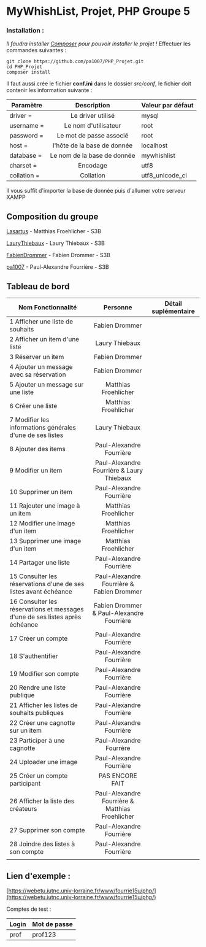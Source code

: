# MyWhishList, Projet, PHP Groupe 5 

### Installation : 

*Il faudra installer [Composer](https://getcomposer.org/download/) pour pouvoir installer le projet !*
Effectuer les commandes suivantes : 

    git clone https://github.com/pa1007/PHP_Projet.git
    cd PHP_Projet
    composer install

Il faut aussi crée le fichier **conf.ini** dans le dossier *src/conf*, le fichier doit contenir les information suivante : 

|Paramètre|Description|Valeur par défaut|
| ---------- | :---:  | ------------- | 
|driver = |Le driver utilisé|mysql |
|username = |Le nom d'utilisateur| root|
|password = |Le mot de passe associé| root|
|host = |l'hôte de la base de donnée| localhost| 
|database = |Le nom de la base de donnée| mywhishlist|
|charset = |Encodage| utf8|
|collation = |Collation|utf8_unicode_ci |

Il vous suffit d'importer la base de donnée puis d'allumer votre serveur XAMPP

## Composition du groupe 

[Lasartus](https://github.com/pa1007/PHP_Projet/commits?author=Lasartus)  - Matthias Froehlicher - S3B 

[LauryThiebaux](https://github.com/pa1007/PHP_Projet/commits?author=LauryThiebaux)  - Laury Thiebaux  - S3B

[FabienDrommer](https://github.com/pa1007/PHP_Projet/commits?author=FabienDrommer) - Fabien Drommer - S3B 

[pa1007](https://github.com/pa1007/PHP_Projet/commits?author=pa1007) - Paul-Alexandre Fourrière - S3B


## Tableau de bord

|Nom Fonctionnalité|Personne|Détail suplémentaire|
| ---------- | :---:  | ------------- | 
|1 Afficher une liste de souhaits |Fabien Drommer |  |
|2 Afficher un item d'une liste |Laury Thiebaux||
|3 Réserver un item |Fabien Drommer ||
|4 Ajouter un message avec sa réservation |Fabien Drommer||
|5 Ajouter un message sur une liste |Matthias Froehlicher||
|6 Créer une liste|Matthias Froehlicher||
|7 Modifier les informations générales d'une de ses listes |Laury Thiebaux||
|8 Ajouter des items |Paul-Alexandre Fourrière||
|9 Modifier un item |Paul-Alexandre Fourrière & Laury Thiebaux||
|10 Supprimer un item|Paul-Alexandre Fourrière||
|11 Rajouter une image à un item |Matthias Froehlicher||
|12 Modifier une image d'un item |Matthias Froehlicher||
|13 Supprimer une image d'un item |Matthias Froehlicher||
|14 Partager une liste|Paul-Alexandre Fourrière ||
|15 Consulter les réservations d'une de ses listes avant échéance|Paul-Alexandre Fourrière & Fabien Drommer||
|16 Consulter les réservations et messages d'une de ses listes après échéance | Fabien Drommer & Paul-Alexandre Fourrière||
|17 Créer un compte|Paul-Alexandre Fourrière||
|18 S'authentifier|Paul-Alexandre Fourrière||
|19 Modifier son compte |Paul-Alexandre Fourrière||
|20 Rendre une liste publique |Paul-Alexandre Fourrière||
|21 Afficher les listes de souhaits publiques|Paul-Alexandre Fourrière||
|22 Créer une cagnotte sur un item | Paul-Alexandre Fourrière||
|23 Participer à une cagnotte|Paul-Alexandre Fourrère||
|24 Uploader une image|Paul-Alexandre Fourrière||
|25 Créer un compte participant|PAS ENCORE FAIT||
|26 Afficher la liste des créateurs |Paul-Alexandre Fourrière & Matthias Froehlicher||
|27 Supprimer son compte|Paul-Alexandre Fourrière||
|28 Joindre des listes à son compte|Paul-Alexandre Fourrière||
||||


## Lien d'exemple :
[https://webetu.iutnc.univ-lorraine.fr/www/fourrie15u/php/](https://webetu.iutnc.univ-lorraine.fr/www/fourrie15u/php/)

Comptes de test : 

|Login|Mot de passe|
| ---------- | ------------- |   
|prof|prof123|
